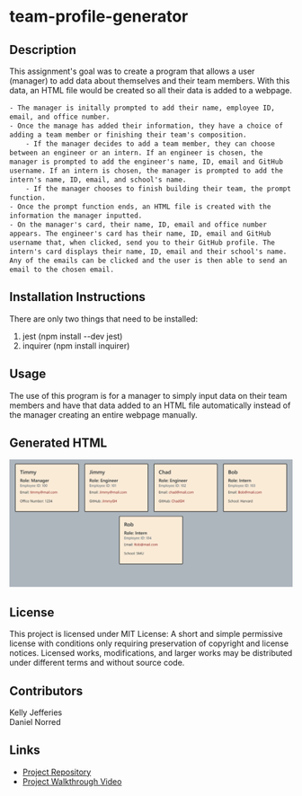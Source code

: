 # team-profile-generator

## Description
This assignment's goal was to create a program that allows a user (manager) to add data about themselves and their team members. With this data, an HTML file would be created so all their data is added to a webpage.

```
- The manager is initally prompted to add their name, employee ID, email, and office number.
- Once the manage has added their information, they have a choice of adding a team member or finishing their team's composition.
    - If the manager decides to add a team member, they can choose between an engineer or an intern. If an engineer is chosen, the manager is prompted to add the engineer's name, ID, email and GitHub username. If an intern is chosen, the manager is prompted to add the intern's name, ID, email, and school's name.
    - If the manager chooses to finish building their team, the prompt function.
- Once the prompt function ends, an HTML file is created with the information the manager inputted.
- On the manager's card, their name, ID, email and office number appears. The engineer's card has their name, ID, email and GitHub username that, when clicked, send you to their GitHub profile. The intern's card displays their name, ID, email and their school's name. Any of the emails can be clicked and the user is then able to send an email to the chosen email.

```

## Installation Instructions
There are only two things that need to be installed:
1. jest (npm install --dev jest)
2. inquirer (npm install inquirer)

## Usage
The use of this program is for a manager to simply input data on their team members and have that data added to an HTML file automatically instead of the manager creating an entire webpage manually.

## Generated HTML
![A photo of the generated HTML webpage](./assets/images/final-webpage.png)

## License
This project is licensed under MIT License: A short and simple permissive license with conditions only requiring preservation of copyright and license notices. Licensed works, modifications, and larger works may be distributed under different terms and without source code.

## Contributors
Kelly Jefferies <br>
Daniel Norred

## Links
- [Project Repository](https://github.com/eugene125/team-profile-generator)
- [Project Walkthrough Video](https://drive.google.com/file/d/1kO4tp_n91TFDQT7wTmVwrFj1Rx3PIqyH/view?usp=sharing)